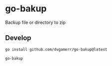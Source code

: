 # go-bakup
Backup file or directory to zip


## Develop
```bash
go install github.com/dvgamerr/go-bakup@latest

go-bakup 
```